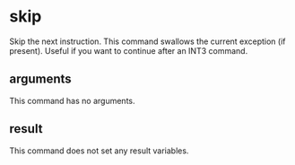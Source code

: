 # skip
Skip the next instruction. This command swallows the current exception (if present). Useful if you want to continue after an INT3 command.

## arguments 

This command has no arguments.

## result

This command does not set any result variables.
